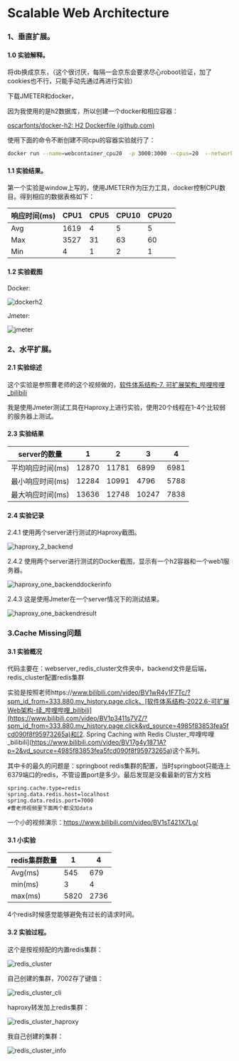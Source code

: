 # Scalable Web Architecture



### 1、垂直扩展。

#### 1.0 实验解释。

将db换成京东，（这个很讨厌，每隔一会京东会要求尽心roboot验证，加了cookies也不行，只能手动先通过再进行实验）

下载JMETER和docker，

因为我使用的是h2数据库，所以创建一个docker和相应容器：

[oscarfonts/docker-h2: H2 Dockerfile (github.com)](https://github.com/oscarfonts/docker-h2)

使用下面的命令不断创建不同cpu的容器实验就行了：

```bash
docker run --name=webcontainer_cpu20  -p 3000:3000 --cpus=20  --network backendGroup webbackend
```

#### 1.1 实验结果。

第一个实验是window上写的，使用JMETER作为压力工具，docker控制CPU数目。得到相应的数据表格如下：

| 响应时间(ms) | CPU1 | CPU5 | CPU10 | CPU20 |
| ------------ | ---- | ---- | ----- | ----- |
| Avg          | 1619 | 4    | 5     | 5     |
| Max          | 3527 | 31   | 63    | 60    |
| Min          | 4    | 1    | 2     | 1     |

#### 1.2 实验截图

Docker:

![dockerh2](./picture/dockerh2.png)

Jmeter:

![jmeter](./picture/jmeter.png)

### 2、水平扩展。

#### 2.1 实验综述

这个实验是参照曹老师的这个视频做的，[软件体系结构-7. 可扩展架构_哔哩哔哩_bilibili](https://www.bilibili.com/video/BV1X7411S7yM/?spm_id_from=333.999.0.0&vd_source=4985f83853fea5fcd090f8f95973265a)

我是使用Jmeter测试工具在Haproxy上进行实验，使用20个线程在1-4个比较弱的服务器上测试。

#### 2.3 实验结果



| server的数量     | 1     | 2     | 3     | 4    |
| ---------------- | ----- | ----- | ----- | ---- |
| 平均响应时间(ms) | 12870 | 11781 | 6899  | 6981 |
| 最小响应时间(ms) | 12284 | 10991 | 4796  | 5788 |
| 最大响应时间(ms) | 13636 | 12748 | 10247 | 7838 |



#### 2.4 实验记录

2.4.1 使用两个server进行测试的Haproxy截图。

![haproxy_2_backend](./picture/haproxy_2_backend.png)

2.4.2 使用两个server进行测试的Docker截图，显示有一个h2容器和一个web1服务器。

![haproxy_one_backenddockerinfo](./picture/haproxy_one_backenddockerinfo.png)

2.4.3 这是使用Jmeter在一个server情况下的测试结果。

![haproxy_one_backendresult](./picture/haproxy_one_backendresult.png)



### 3.Cache Missing问题

#### 3.1 实验概况

代码主要在：webserver_redis_cluster文件夹中，backend文件是后端，redis_cluster配置redis集群

实验是按照老师https://www.bilibili.com/video/BV1wR4y1F7Tc/?spm_id_from=333.880.my_history.page.click、[软件体系结构-2022.6-可扩展Web架构-续_哔哩哔哩_bilibili](https://www.bilibili.com/video/BV1p3411s7VZ/?spm_id_from=333.880.my_history.page.click&vd_source=4985f83853fea5fcd090f8f95973265a)和[2. Spring Caching with Redis Cluster_哔哩哔哩_bilibili](https://www.bilibili.com/video/BV17g4y1871A?p=2&vd_source=4985f83853fea5fcd090f8f95973265a)这个系列。

其中卡的最久的问题是：springboot redis集群的配置，当时springboot只能连上6379端口的redis，不管设置port是多少。最后发现是没看最新的官方文档

```
spring.cache.type=redis
spring.data.redis.host=localhost
spring.data.redis.port=7000
#曹老师视频里下面两个都没加data
```

一个小的视频演示：https://www.bilibili.com/video/BV1sT421X7Lg/

#### 3.1 小实验

| redis集群数量 | 1    | 4    |
| ------------- | ---- | ---- |
| Avg(ms)       | 545  | 679  |
| min(ms)       | 3    | 4    |
| max(ms)       | 5820 | 2736 |

4个redis时候感觉能够避免有过长的请求时间。

#### 3.2 实验过程。

这个是按视频配的内置redis集群：

![redis_cluster](webserver_redis_cluster/picture/redis_cluster.png)

自己创建的集群，7002存了键值：

![redis_cluster_cli](webserver_redis_cluster/picture/redis_cluster_cli.png)

haproxy转发加上redis集群：

![redis_cluster_haproxy](webserver_redis_cluster/picture/redis_cluster_haproxy.png)

我自己创建的集群：

![redis_cluster_info](webserver_redis_cluster/picture/redis_cluster_info.png)


